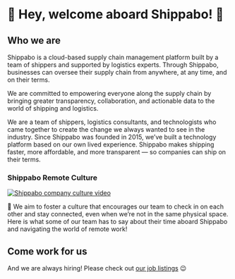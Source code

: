 # 🚢 Hey, welcome aboard Shippabo! 🚢

## Who we are

Shippabo is a cloud-based supply chain management platform built by a team of shippers and supported by logistics experts. Through Shippabo, businesses can oversee their supply chain from anywhere, at any time, and on their terms.

We are committed to empowering everyone along the supply chain by bringing greater transparency, collaboration, and actionable data to the world of shipping and logistics.

We are a team of shippers, logistics consultants, and technologists who came together to create the change we always wanted to see in the industry. Since Shippabo was founded in 2015, we’ve built a technology platform based on our own lived experience. Shippabo makes shipping faster, more affordable, and more transparent — so companies can ship on their terms.

### Shippabo Remote Culture

[![Shippabo company culture video](https://img.youtube.com/vi/yGLcZstgzV4/0.jpg)](https://www.youtube.com/watch?v=yGLcZstgzV4)

🫶 We aim to foster a culture that encourages our team to check in on each other and stay connected, even when we’re not in the same physical space. Here is what some of our team has to say about their time aboard Shippabo and navigating the world of remote work!

## Come work for us

And we are always hiring! Please check out [our job listings](https://remoteintech.company/shippabo/) 😉
